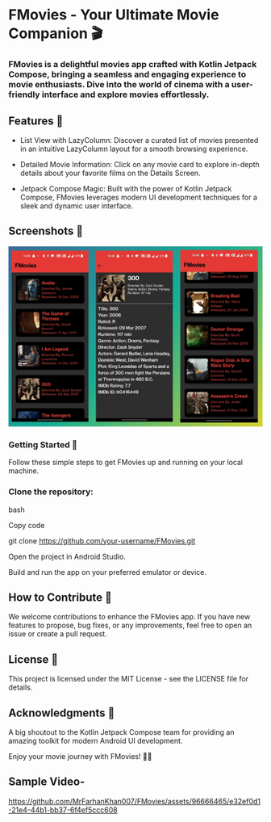 # FMovies - Your Ultimate Movie Companion 🎬
### FMovies is a delightful movies app crafted with Kotlin Jetpack Compose, bringing a seamless and engaging experience to movie enthusiasts. Dive into the world of cinema with a user-friendly interface and explore movies effortlessly.

## Features 🌟
- List View with LazyColumn: Discover a curated list of movies presented in an intuitive LazyColumn layout for a smooth browsing experience.

- Detailed Movie Information: Click on any movie card to explore in-depth details about your favorite films on the Details Screen.

- Jetpack Compose Magic: Built with the power of Kotlin Jetpack Compose, FMovies leverages modern UI development techniques for a sleek and dynamic user interface.

## Screenshots 📸
<!-- Add your captivating screenshots here to showcase the stunning UI of your FMovies app. -->
![Screenshot](IMG_20240122_145839.jpg)
### Getting Started 🚀
Follow these simple steps to get FMovies up and running on your local machine.

### Clone the repository:

bash

Copy code

git clone https://github.com/your-username/FMovies.git

Open the project in Android Studio.

Build and run the app on your preferred emulator or device.

## How to Contribute 🤝
We welcome contributions to enhance the FMovies app. If you have new features to propose, bug fixes, or any improvements, feel free to open an issue or create a pull request.

## License 📜
This project is licensed under the MIT License - see the LICENSE file for details.

## Acknowledgments 👏
A big shoutout to the Kotlin Jetpack Compose team for providing an amazing toolkit for modern Android UI development.

Enjoy your movie journey with FMovies! 🍿🎉

## Sample Video-


https://github.com/MrFarhanKhan007/FMovies/assets/96666465/e32ef0d1-21e4-44b1-bb37-6f4ef5ccc608

